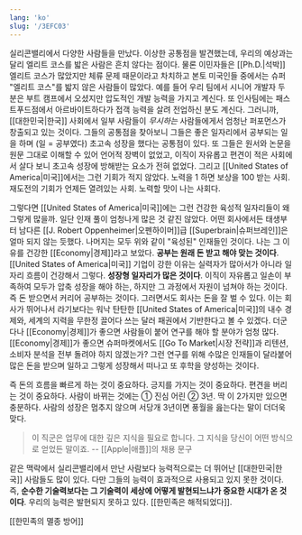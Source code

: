 ```yaml
---
lang: 'ko'
slug: '/3EFC03'
---
```


실리콘밸리에서 다양한 사람들을 만났다. 이상한 공통점을 발견했는데, 우리의 예상과는 달리 엘리트 코스를 밟은 사람은 흔치 않다는 점이다. 물론 이민자들은 [[Ph.D.|석박]] 엘리트 코스가 많았지만 체류 문제 때문이라고 차치하고 본토 미국인들 중에서는 슈퍼 "엘리트 코스"를 밟지 않은 사람들이 많았다. 예를 들어 우리 팀에서 시니어 개발자 두 분은 부트 캠프에서 오셨지만 압도적인 개발 능력을 가지고 계신다. 또 인사팀에는 패스트푸드점에서 아르바이트하다가 접객 능력을 살려 전업하신 분도 계신다. 그러니까, [[대한민국|한국]] 사회에서 일부 사람들이 _무시하는_ 사람들에게서 엄청난 퍼포먼스가 창출되고 있는 것이다. 그들의 공통점을 찾아보니 그들은 좋은 일자리에서 공부되는 일을 하며 (일 = 공부였다) 초고속 성장을 했다는 공통점이 있다. 또 그들은 원서와 논문을 원문 그대로 이해할 수 있어 언어적 장벽이 없었고, 이직이 자유롭고 편견이 적은 사회에서 살다 보니 초고속 성장에 방해받는 요소가 전혀 없었다. 그리고 [[United States of America|미국]]에서는 그런 기회가 적지 않았다. 노력을 1 하면 보상을 100 받는 사회. 재도전의 기회가 언제든 열려있는 사회. 노력할 맛이 나는 사회다.

그렇다면 [[United States of America|미국]]에는 그런 건강한 육성적 일자리들이 왜 그렇게 많을까. 일단 인재 풀이 엄청나게 많은 것 같진 않았다. 어떤 회사에서든 태생부터 남다른 [[J. Robert Oppenheimer|오펜하이머]]급 [[Superbrain|슈퍼브레인]]은 얼마 되지 않는 듯했다. 나머지는 모두 위와 같이 "육성된" 인재들인 것이다. 나는 그 이유를 건강한 [[Economy|경제]]라고 보았다. **공부는 원래 돈 받고 해야 맞는 것이다**. [[United States of America|미국]] 기업이 강한 이유는 실력자가 많아서가 아니라 일자리 흐름이 건강해서 그렇다. **성장형 일자리가 많은 것이다**. 이직이 자유롭고 일손이 부족하여 모두가 압축 성장을 해야 하는, 하지만 그 과정에서 자원이 넘쳐야 하는 것이다. 즉 돈 받으면서 커리어 공부하는 것이다. 그러면서도 회사는 돈을 잘 벌 수 있다. 이는 회사가 뛰어나서 라기보다는 워낙 탄탄한 [[United States of America|미국]]의 내수 경제와, 세계의 지력을 무한정 끌어다 쓰는 달러 패권에서 기반한다고 볼 수 있겠다. 더군다나 [[Economy|경제]]가 좋으면 사람들이 붙어 연구를 해야 할 분야가 엄청 많다. [[Economy|경제]]가 좋으면 슈퍼마켓에서도 [[Go To Market|시장 전략]]과 리텐션, 소비자 분석을 전부 돌려야 하지 않겠는가? 그런 연구를 위해 수많은 인재들이 달라붙어 많은 돈을 받으며 일하고 그렇게 성장해서 떠나고 또 후학을 양성하는 것이다.

즉 돈의 흐름을 빠르게 하는 것이 중요하다. 긍지를 가지는 것이 중요하다. 편견을 버리는 것이 중요하다. 사람이 바뀌는 것에는 ① 진심 어린 ② 3년. 딱 이 2가지만 있으면 충분하다. 사람의 성장은 멈추지 않으며 서당개 3년이면 풍월을 읊는다는 말이 더더욱 맞다.

> 이 직군은 업무에 대한 깊은 지식을 필요로 합니다. 그 지식을 당신이 어떤 방식으로 얻었든 말이죠. -- [[Apple|애플]]의 채용 문구

같은 맥락에서 실리콘밸리에서 만난 사람보다 능력적으로는 더 뛰어난 [[대한민국|한국]] 사람들도 많이 있다. 다만 그들의 능력이 효과적으로 사용되고 있지 못한 것이다. 즉, **순수한 기술력보다는 그 기술력이 세상에 어떻게 발현되느냐가 중요한 시대가 온 것이다**. 우리의 능력은 발현되지 못하고 있다. [[한민족은 해적되었다]].

[[한민족의 멸종 방어]]
